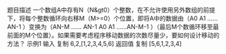 题目描述
一个数组A中存有N（N&gt0）个整数，在不允许使用另外数组的前提下，将每个整数循环向右移M（M>=0）个位置，即将A中的数据由（A0 A1 ……AN-1 ）变换为（AN-M …… AN-1 A0 A1 ……AN-M-1 ）（最后M个数循环移至最前面的M个位置）。如果需要考虑程序移动数据的次数尽量少，要如何设计移动的方法？
示例1
输入
复制
6,2,[1,2,3,4,5,6]
返回值
复制
[5,6,1,2,3,4]